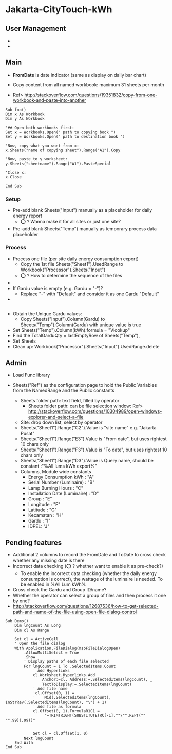 # Jakarta-CityTouch-kWh

## User Management
* 
* 


## Main 
* __FromDate__ is date indicator (same as display on daily bar chart)
* Copy content from all named workbook: maximum 31 sheets per month

* Ref> http://stackoverflow.com/questions/19351832/copy-from-one-workbook-and-paste-into-another

```
Sub foo()
Dim x As Workbook
Dim y As Workbook

'## Open both workbooks first:
Set x = Workbooks.Open(" path to copying book ")
Set y = Workbooks.Open(" path to destination book ")

'Now, copy what you want from x:
x.Sheets("name of copying sheet").Range("A1").Copy

'Now, paste to y worksheet:
y.Sheets("sheetname").Range("A1").PasteSpecial

'Close x:
x.Close

End Sub
```

### Setup
* Pre-add blank Sheets("Input") manually as a placeholder for daily energy report 
     * :o: ? Wanna make it for all sites or just one site? 
* Pre-add blank Sheets("Temp") manually as temporary process data placeholder

### Process
* Process one file (per site daily energy consumption export)
     * Copy the 1st file Sheets("Sheet1").UsedRange to Workbook("Processor").Sheets("Input")
     * :o: ? How to determine the sequence of the files
* 
* If Gardu value is empty (e.g. Gardu = "-")?
     * Replace "-" with "Default" and consider it as one Gardu "Default"
*
```

```

* Obtain the Unique Gardu values:
     * Copy Sheets("Input").Column(Gardu) to Sheets("Temp").Column(Gardu) with unique value is true
* Set Sheets("Temp").Column(kWh).formula = "Vlookup"
* Find the TotalGarduQty = lastEmptyRow of Sheets("Temp"), 
* Set Sheets
* Clean up: Workbook("Processor").Sheets("Input").UsedRange.delete



## Admin
* Load Func library 

* Sheets("Ref") as the configuration page to hold the Public Variables from the NamedRange and the Public constants 
    * Sheets folder path: text field, filled by operator 
        * Sheets folder path: can be file selection window: Ref> http://stackoverflow.com/questions/10304989/open-windows-explorer-and-select-a-file
    * Site: drop down list, select by operator
    * Sheets("Sheet1").Range("C2").Value is "site name" e.g. "Jakarta Pusat"
    * Sheets("Sheet1").Range("E3").Value is "From date", but uses rightest 10 chars only
    * Sheets("Sheet1").Range("F3").Value is "To date", but uses rightest 10 chars only 
    * Sheets("Sheet1").Range("D3").Value is Query name, should be constant :"%All lums kWh export%"
    * Columns, Module wide constants
        * Energy Consumption kWh	: "A"
        * Serial Number (Luminaire)	: "B"
        * Lamp Burning Hours	: "C"
        * Installation Date (Luminaire)	: "D"
        * Group	: "E"
        * Longitude	: "F"
        * Latitude	: "G"
        * Kecamatan	: "H"
        * Gardu	: "I"
        * IDPEL: "J"


## Pending features
* Additional 2 columns to record the FromDate and ToDate to cross check whether any missing date is there
* Incorrect data checking (:o: ? whether want to enable it as pre-check?)
    * To enable the incorrect data checking (whether the daily energy consumption is correct), the wattage of the luminaire is needed. To be enabled in %All Lum kWh%
* Cross check the Gardu and Group ID/name? 
* Whether the operator can select a group of files and then process it one by one?
 * http://stackoverflow.com/questions/12687536/how-to-get-selected-path-and-name-of-the-file-using-open-file-dialog-control
```
Sub Demo()
    Dim lngCount As Long
    Dim cl As Range

    Set cl = ActiveCell
    ' Open the file dialog
    With Application.FileDialog(msoFileDialogOpen)
        .AllowMultiSelect = True
        .Show
        ' Display paths of each file selected
        For lngCount = 1 To .SelectedItems.Count
            ' Add Hyperlinks
            cl.Worksheet.Hyperlinks.Add _
                Anchor:=cl, Address:=.SelectedItems(lngCount), _
                TextToDisplay:=.SelectedItems(lngCount)
            ' Add file name
            'cl.Offset(0, 1) = _
            '    Mid(.SelectedItems(lngCount), InStrRev(.SelectedItems(lngCount), "\") + 1)
            ' Add file as formula
            cl.Offset(0, 1).FormulaR1C1 = _
                 "=TRIM(RIGHT(SUBSTITUTE(RC[-1],""\"",REPT("" "",99)),99))"


            Set cl = cl.Offset(1, 0)
        Next lngCount
    End With
End Sub
 ```
 

